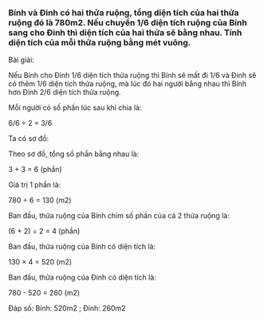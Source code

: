 
### Bính và Đinh có hai thửa ruộng, tổng diện tích của hai thửa ruộng đó là 780m2. Nếu chuyển 1/6 diện tích ruộng của Bính sang cho Đinh thì diện tích của hai thửa sẽ bằng nhau. Tính diện tích của mỗi thửa ruộng bằng mét vuông.

Bài giải:

Nếu Bính cho Đinh 1/6 diện tích thửa ruộng thì Bính sẽ mất đi 1/6 và Đinh sẽ có thêm 1/6 diện tích thửa ruộng, mà lúc đó hai người bằng nhau thì Bính hơn Đinh 2/6 diện tích thửa ruộng.

Mỗi người có số phần lúc sau khi chia là:

  6/6 ÷ 2 = 3/6

Ta có sơ đồ:



Theo sơ đồ, tổng số phần bằng nhau là:

  3 + 3 = 6 (phần)

Giá trị 1 phần là:

  780 ÷ 6 = 130 (m2)

Ban đầu, thửa ruộng của Bính chím số phần của cả 2 thửa ruộng là:

  (6 + 2) ÷ 2 = 4 (phần)

Ban đầu, thửa ruộng của Bính có diện tích là:

  130 × 4 = 520 (m2)

Ban đầu, thửa ruộng của Đinh có diện tích là:

  780 - 520 = 260 (m2)

  Đáp số: Bính: 520m2 ; Đinh: 260m2
